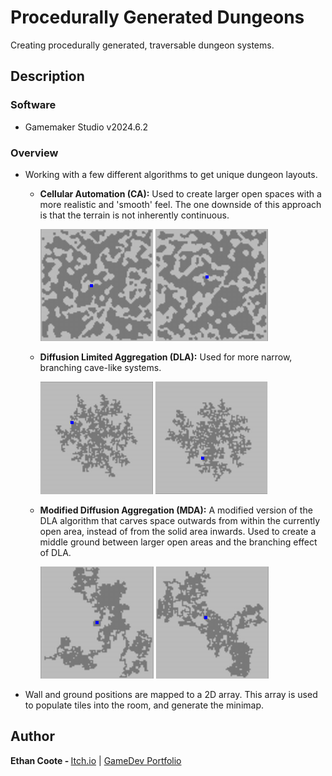 # Procedurally Generated Dungeons

Creating procedurally generated, traversable dungeon systems.

## Description

### Software

- Gamemaker Studio v2024.6.2

### Overview

- Working with a few different algorithms to get unique dungeon layouts.

    - <b>Cellular Automation (CA):</b> Used to create larger open spaces with a more realistic and 'smooth' feel. The one downside of this approach is that the terrain is not inherently continuous.

        ![alt text](screenshots/imageCA1.png) ![alt text](screenshots/imageCA2.png)

    - <b>Diffusion Limited Aggregation (DLA):</b> Used for more narrow, branching cave-like systems.

        ![alt text](screenshots/imageDLA1.png) ![alt text](screenshots/imageDLA2.png)

    - <b>Modified Diffusion Aggregation (MDA):</b> A modified version of the DLA algorithm that carves space outwards from within the currently open area, instead of from the solid area inwards. Used to create a middle ground between larger open areas and the branching effect of DLA.

        ![alt text](screenshots/imageMDA2.png) ![alt text](screenshots/imageMDA1.png)

- Wall and ground positions are mapped to a 2D array. This array is used to populate tiles into the room, and generate the minimap.

## Author

<b>Ethan Coote - </b>
[Itch.io](https://bryanbill.itch.io/) | [GameDev Portfolio](https://ethancoote.github.io/Games-Portfolio/) 